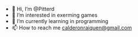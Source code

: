 - 👋 Hi, I’m @Pitterd
- 👀 I’m interested in exerming games
- 🌱 I’m currently learning in programming
- 📫 How to reach me calderonraiquen@gmail.com


<!---
Pitterd/Pitterd is a ✨ special ✨ repository because its `README.md` (this file) appears on your GitHub profile.
You can click the Preview link to take a look at your changes.
--->
